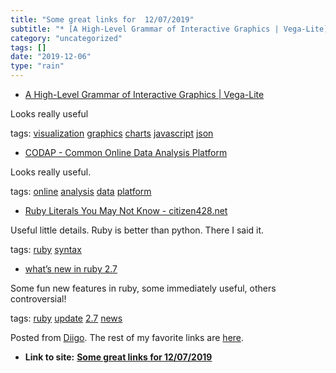 ```yaml
---
title: "Some great links for  12/07/2019"
subtitle: "* [A High-Level Grammar of Interactive Graphics | Vega-Lite](<https://vega.github.io/vega-lite/>)"
category: "uncategorized"
tags: []
date: "2019-12-06"
type: "rain"
---
```

* [A High-Level Grammar of Interactive Graphics | Vega-Lite](<https://vega.github.io/vega-lite/>)

Looks really useful

tags: [visualization](<https://www.diigo.com/user/pitosalas/visualization>)
[graphics](<https://www.diigo.com/user/pitosalas/graphics>)
[charts](<https://www.diigo.com/user/pitosalas/charts>)
[javascript](<https://www.diigo.com/user/pitosalas/javascript>)
[json](<https://www.diigo.com/user/pitosalas/json>)

  * [CODAP - Common Online Data Analysis Platform](<https://codap.concord.org>)

Looks really useful.

tags: [online](<https://www.diigo.com/user/pitosalas/online>)
[analysis](<https://www.diigo.com/user/pitosalas/analysis>)
[data](<https://www.diigo.com/user/pitosalas/data>)
[platform](<https://www.diigo.com/user/pitosalas/platform>)

  * [Ruby Literals You May Not Know - citizen428.net](<https://citizen428.net/blog/ruby_literals_you_may_not_know/>)

Useful little details. Ruby is better than python. There I said it.

tags: [ruby](<https://www.diigo.com/user/pitosalas/ruby>)
[syntax](<https://www.diigo.com/user/pitosalas/syntax>)

  * [what’s new in ruby 2.7](<https://link.medium.com/OdICjvPgc2>)

Some fun new features in ruby, some immediately useful, others controversial!

tags: [ruby](<https://www.diigo.com/user/pitosalas/ruby>)
[update](<https://www.diigo.com/user/pitosalas/update>)
[2.7](<https://www.diigo.com/user/pitosalas/2.7>)
[news](<https://www.diigo.com/user/pitosalas/news>)

Posted from [Diigo](<https://www.diigo.com>). The rest of my favorite links
are [here](<https://www.diigo.com/user/pitosalas>).


* **Link to site:** **[Some great links for  12/07/2019](None)**